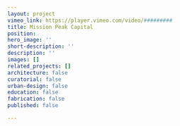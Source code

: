 ```yaml
---
layout: project
vimeo_link: https://player.vimeo.com/video/#########
title: Mission Peak Capital
position: 
hero_image: ''
short-description: ''
description: ''
images: []
related_projects: []
architecture: false
curatorial: false
urban-design: false
education: false
fabrication: false
published: false

---
```

